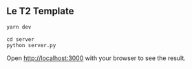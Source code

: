 ## Le T2 Template

```bash
yarn dev
```

```
cd server
python server.py
```

Open [http://localhost:3000](http://localhost:3000) with your browser to see the result.
